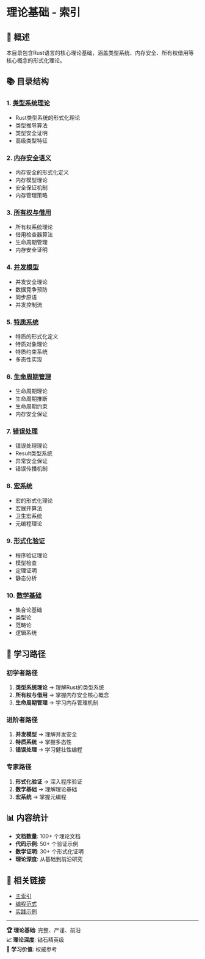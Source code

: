 # 理论基础 - 索引

## 🎯 概述

本目录包含Rust语言的核心理论基础，涵盖类型系统、内存安全、所有权借用等核心概念的形式化理论。

## 📚 目录结构

### 1. [类型系统理论](./01_type_system/)

- Rust类型系统的形式化理论
- 类型推导算法
- 类型安全证明
- 高级类型特征

### 2. [内存安全语义](./02_memory_safety/)

- 内存安全的形式化定义
- 内存模型理论
- 安全保证机制
- 内存管理策略

### 3. [所有权与借用](./03_ownership_borrowing/)

- 所有权系统理论
- 借用检查器算法
- 生命周期管理
- 内存安全证明

### 4. [并发模型](./04_concurrency_models/)

- 并发安全理论
- 数据竞争预防
- 同步原语
- 并发控制流

### 5. [特质系统](./05_trait_system/)

- 特质的形式化定义
- 特质对象理论
- 特质约束系统
- 多态性实现

### 6. [生命周期管理](./06_lifetime_management/)

- 生命周期理论
- 生命周期推断
- 生命周期约束
- 内存安全保证

### 7. [错误处理](./07_error_handling/)

- 错误处理理论
- Result类型系统
- 异常安全保证
- 错误传播机制

### 8. [宏系统](./08_macro_system/)

- 宏的形式化理论
- 宏展开算法
- 卫生宏系统
- 元编程理论

### 9. [形式化验证](./09_formal_verification/)

- 程序验证理论
- 模型检查
- 定理证明
- 静态分析

### 10. [数学基础](./10_mathematical_foundations/)

- 集合论基础
- 类型论
- 范畴论
- 逻辑系统

## 🚀 学习路径

### 初学者路径

  1. **类型系统理论** → 理解Rust的类型系统
  2. **所有权与借用** → 掌握内存安全核心概念
  3. **生命周期管理** → 学习内存管理机制

### 进阶者路径

  1. **并发模型** → 理解并发安全
  2. **特质系统** → 掌握多态性
  3. **错误处理** → 学习健壮性编程

### 专家路径

  1. **形式化验证** → 深入程序验证
  2. **数学基础** → 理解理论基础
  3. **宏系统** → 掌握元编程

## 📊 内容统计

- **文档数量**: 100+ 个理论文档
- **代码示例**: 50+ 个验证示例
- **数学证明**: 30+ 个形式化证明
- **理论深度**: 从基础到前沿研究

## 🔗 相关链接

- [主索引](../00_master_index.md)
- [编程范式](../02_programming_paradigms/)
- [实践示例](../08_practical_examples/)

---

**🏆 理论基础**: 完整、严谨、前沿  
**📈 理论深度**: 钻石精英级  
**🚀 学习价值**: 权威参考
